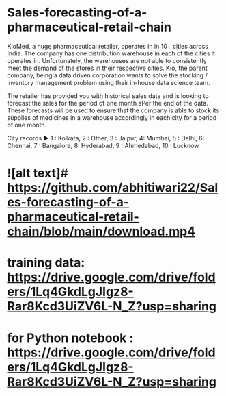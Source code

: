 # Sales-forecasting-of-a-pharmaceutical-retail-chain
KioMed, a huge pharmaceutical retailer, operates in in 10+ cities across India. The company has one distribution warehouse in each of the cities it operates in. Unfortunately, the warehouses are not able to consistently meet the demand of the stores in their respective cities. Kio, the parent company, being a data driven corporation wants to solve the stocking / inventory management problem using their in-house data science team.

The retailer has provided you with historical sales data and is looking to forecast the sales for the period of one month aPer the end of the data. These forecasts will be used to ensure that the company is able to stock its supplies of medicines in a warehouse accordingly in each city for a period of one month.

City records ▶
1 : Kolkata, 2 : Other, 3 : Jaipur, 4: Mumbai, 5 : Delhi, 6: Chennai, 7 : Bangalore, 8: Hyderabad, 9 : Ahmedabad, 10 : Lucknow

# ![alt text]# <https://github.com/abhitiwari22/Sales-forecasting-of-a-pharmaceutical-retail-chain/blob/main/download.mp4>


# training data: https://drive.google.com/drive/folders/1Lq4GkdLgJIgz8-Rar8Kcd3UiZV6L-N_Z?usp=sharing
# for Python notebook : https://drive.google.com/drive/folders/1Lq4GkdLgJIgz8-Rar8Kcd3UiZV6L-N_Z?usp=sharing
